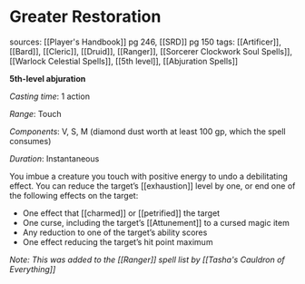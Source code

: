 # Greater Restoration
sources: [[Player's Handbook]] pg 246, [[SRD]] pg 150
tags: [[Artificer]], [[Bard]], [[Cleric]], [[Druid]], [[Ranger]], [[Sorcerer Clockwork Soul Spells]], [[Warlock Celestial Spells]], [[5th level]], [[Abjuration Spells]]

**5th-level abjuration**

*Casting time*: 1 action

*Range*: Touch

*Components*: V, S, M (diamond dust worth at least 100 gp, which the spell consumes)

*Duration*: Instantaneous

You imbue a creature you touch with positive energy to undo a debilitating effect. You can reduce the target’s [[exhaustion]] level by one, or end one of the following effects on the target:

* One effect that [[charmed]] or [[petrified]] the target
* One curse, including the target’s [[Attunement]] to a cursed magic item
* Any reduction to one of the target’s ability scores
* One effect reducing the target’s hit point maximum

*Note: This was added to the [[Ranger]] spell list by [[Tasha's Cauldron of Everything]]*
